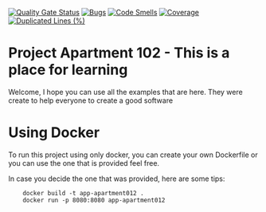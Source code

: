 [![Quality Gate Status](https://sonarcloud.io/api/project_badges/measure?project=felipegvf_apto102&metric=alert_status)](https://sonarcloud.io/summary/new_code?id=felipegvf_apto102)
[![Bugs](https://sonarcloud.io/api/project_badges/measure?project=felipegvf_apto102&metric=bugs)](https://sonarcloud.io/summary/new_code?id=felipegvf_apto102)
[![Code Smells](https://sonarcloud.io/api/project_badges/measure?project=felipegvf_apto102&metric=code_smells)](https://sonarcloud.io/summary/new_code?id=felipegvf_apto102)
[![Coverage](https://sonarcloud.io/api/project_badges/measure?project=felipegvf_apto102&metric=coverage)](https://sonarcloud.io/summary/new_code?id=felipegvf_apto102)
[![Duplicated Lines (%)](https://sonarcloud.io/api/project_badges/measure?project=felipegvf_apto102&metric=duplicated_lines_density)](https://sonarcloud.io/summary/new_code?id=felipegvf_apto102)

# Project Apartment 102 - This is a place for learning

Welcome, I hope you can use all the examples that are here. They were create to help everyone to create a good software

# Using Docker

To run this project using only docker, you can create your own Dockerfile or you can use the one that is provided feel free.

In case you decide the one that was provided, here are some tips:

```shell
    docker build -t app-apartment012 .
    docker run -p 8080:8080 app-apartment012
```
